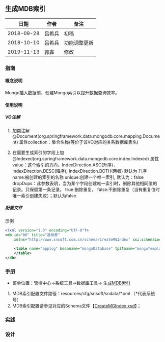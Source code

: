## 生成MDB索引

|日期|作者|备注|
|------|------|------|
|2018-09-28|吕希兵|初稿|
|2018-10-10|吕希兵|功能调整更新|
|2019-11-13|郭鑫|修改|

### 指南

#### 概念说明

Mongo插入数据前，创建Mongo索引以提升数据查询效率。

#### 使用说明

##### VO注解

1. 加类注解@Document(org.springframework.data.mongodb.core.mapping.Document)
	属性collection：集合名称(等价于该VO对应的关系数据库表名)

2. 在需要生成索引的字段上加@Indexed(org.springframework.data.mongodb.core.index.Indexed)
    属性value：这个索引的方向，IndexDirection.ASC(升序)，IndexDirection.DESC(降序), IndexDirection.BOTH(两者)	默认为 升序
		name:被创建的索引的名称
		unique:创建一个唯一索引, 默认为：false
		dropDups：此参数表明，当为某个字段创建唯一索引时，删除其他相同值的记录。只保留第一条记录。
				true:删除重复， false:不删除重复（当有重复值时唯一索引创建失败）；默认为false.

##### 配置文件

示例

```xml
<?xml version="1.0" encoding="UTF-8"?>
<db id="00" title="基础表"
	xmlns="http://www.snsoft.com.cn/schema/CreateMGIndex" xsi:schemaLocation="http://www.snsoft.com.cn/schema/CreateMGIndex http://www.snsoft.com.cn/schema/CreateMGIndex.xsd"  xmlns:xsi="http://www.w3.org/2001/XMLSchema-instance">

	<table name="applog" beanname="mongoDatabase" tpltname="mongoTemplate" title="日志类" clazz="snsoft.dx.mdb.log.Applog" >
	</table>
</db>
```


### 手册

* 菜单位置：管控中心->系统工具->数据库工具-> [生成MDB索引](uiinvoke/00/zh_CN/theme0/90.db.CREATEMGINDEX.html)

1. MDB索引配置文件路径：resources/cfg/snsoft/sndata/*.xml （*代表系统号）
1. MDB索引配置请参见对应的Schema文件【[CreateMGIndex.xsd](do/BrowseSchema?schema=CreateMGIndex.xsd)】；


### 实践

### 设计
